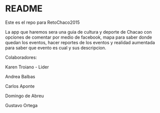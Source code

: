 # README #

Este es el repo para RetoChaco2015

La app que haremos sera una guia de cultura y deporte de Chacao con opciones de comentar por medio de facebook, mapa para saber donde quedan los eventos, hacer reportes de los eventos y realidad aumentada para saber que evento es cual y sus descripcion.

Colaboradores:

Karen Troiano - Lider

Andrea Balbas

Carlos Aponte

Domingo de Abreu

Gustavo Ortega